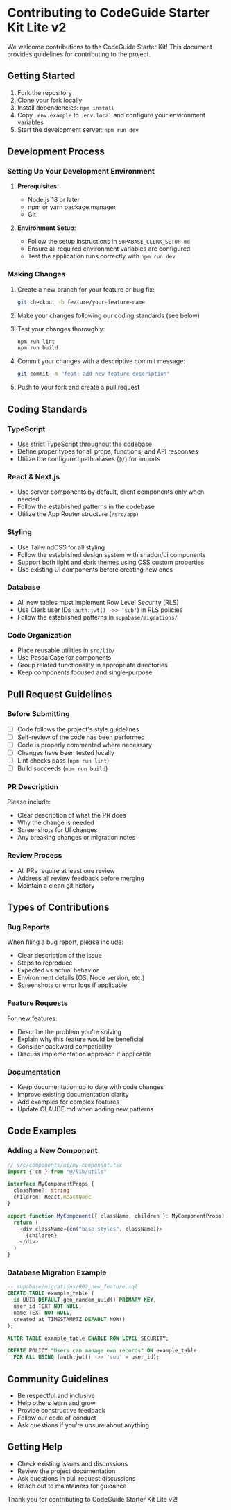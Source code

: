 # Contributing to CodeGuide Starter Kit Lite v2

We welcome contributions to the CodeGuide Starter Kit! This document provides guidelines for contributing to the project.

## Getting Started

1. Fork the repository
2. Clone your fork locally
3. Install dependencies: `npm install`
4. Copy `.env.example` to `.env.local` and configure your environment variables
5. Start the development server: `npm run dev`

## Development Process

### Setting Up Your Development Environment

1. **Prerequisites**:
   - Node.js 18 or later
   - npm or yarn package manager
   - Git

2. **Environment Setup**:
   - Follow the setup instructions in `SUPABASE_CLERK_SETUP.md`
   - Ensure all required environment variables are configured
   - Test the application runs correctly with `npm run dev`

### Making Changes

1. Create a new branch for your feature or bug fix:
   ```bash
   git checkout -b feature/your-feature-name
   ```

2. Make your changes following our coding standards (see below)

3. Test your changes thoroughly:
   ```bash
   npm run lint
   npm run build
   ```

4. Commit your changes with a descriptive commit message:
   ```bash
   git commit -m "feat: add new feature description"
   ```

5. Push to your fork and create a pull request

## Coding Standards

### TypeScript
- Use strict TypeScript throughout the codebase
- Define proper types for all props, functions, and API responses
- Utilize the configured path aliases (`@/`) for imports

### React & Next.js
- Use server components by default, client components only when needed
- Follow the established patterns in the codebase
- Utilize the App Router structure (`/src/app`)

### Styling
- Use TailwindCSS for all styling
- Follow the established design system with shadcn/ui components
- Support both light and dark themes using CSS custom properties
- Use existing UI components before creating new ones

### Database
- All new tables must implement Row Level Security (RLS)
- Use Clerk user IDs (`auth.jwt() ->> 'sub'`) in RLS policies
- Follow the established patterns in `supabase/migrations/`

### Code Organization
- Place reusable utilities in `src/lib/`
- Use PascalCase for components
- Group related functionality in appropriate directories
- Keep components focused and single-purpose

## Pull Request Guidelines

### Before Submitting
- [ ] Code follows the project's style guidelines
- [ ] Self-review of the code has been performed
- [ ] Code is properly commented where necessary
- [ ] Changes have been tested locally
- [ ] Lint checks pass (`npm run lint`)
- [ ] Build succeeds (`npm run build`)

### PR Description
Please include:
- Clear description of what the PR does
- Why the change is needed
- Screenshots for UI changes
- Any breaking changes or migration notes

### Review Process
- All PRs require at least one review
- Address all review feedback before merging
- Maintain a clean git history

## Types of Contributions

### Bug Reports
When filing a bug report, please include:
- Clear description of the issue
- Steps to reproduce
- Expected vs actual behavior
- Environment details (OS, Node version, etc.)
- Screenshots or error logs if applicable

### Feature Requests
For new features:
- Describe the problem you're solving
- Explain why this feature would be beneficial
- Consider backward compatibility
- Discuss implementation approach if applicable

### Documentation
- Keep documentation up to date with code changes
- Improve existing documentation clarity
- Add examples for complex features
- Update CLAUDE.md when adding new patterns

## Code Examples

### Adding a New Component
```typescript
// src/components/ui/my-component.tsx
import { cn } from "@/lib/utils"

interface MyComponentProps {
  className?: string
  children: React.ReactNode
}

export function MyComponent({ className, children }: MyComponentProps) {
  return (
    <div className={cn("base-styles", className)}>
      {children}
    </div>
  )
}
```

### Database Migration Example
```sql
-- supabase/migrations/002_new_feature.sql
CREATE TABLE example_table (
  id UUID DEFAULT gen_random_uuid() PRIMARY KEY,
  user_id TEXT NOT NULL,
  name TEXT NOT NULL,
  created_at TIMESTAMPTZ DEFAULT NOW()
);

ALTER TABLE example_table ENABLE ROW LEVEL SECURITY;

CREATE POLICY "Users can manage own records" ON example_table
  FOR ALL USING (auth.jwt() ->> 'sub' = user_id);
```

## Community Guidelines

- Be respectful and inclusive
- Help others learn and grow
- Provide constructive feedback
- Follow our code of conduct
- Ask questions if you're unsure about anything

## Getting Help

- Check existing issues and discussions
- Review the project documentation
- Ask questions in pull request discussions
- Reach out to maintainers for guidance

Thank you for contributing to CodeGuide Starter Kit Lite v2!